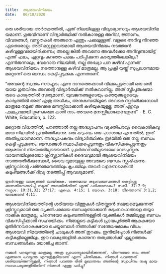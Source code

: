 ```yaml
---
title:  ആശയവിനിമയം
date:   06/10/2020
---
```


ഒരു ശരിയായ അർത്ഥത്തിൽ, ഏത് നിലയിലുള്ള വിദ്യാഭ്യാസവും ആശയവിനിമ യമാണ്. ഗുരുവിനാണ് വിദ്യാർത്ഥിക്ക് നൽകാനുള്ള അറിവ്, ജ്ഞാനം, വിവരങ്ങൾ, വസ്തുതകൾ അങ്ങനെ എന്തും പക്കലുള്ളത്. വളരെ അറിവു നിറഞ്ഞ ഏതൊരാളും അത് മറ്റുള്ളവരുമായി ആശയവിനിമയം നടത്താൻ കഴിവുള്ളവരായിരിക്കണം; അല്ലെ ങ്കിൽ അവനോ അവൾക്കോ അറിവുണ്ടായിട്ട് എന്ത് ഫലം, ഏറ്റവും കുറഞ്ഞ പക്ഷം പഠിപ്പിക്കുന്ന കാര്യത്തിലെങ്കിലും? എന്നിരുന്നാലും, വേറൊരു നിലയിൽ, നല്ല അദ്ധ്യാ പന കഴിവ് എന്നത് ആശയവിനിമയം നടത്താനുള്ള കഴിവ് മാത്രമല്ല. ആ പ്രക്രി യയ്ക്ക് സുപ്രധാനമായ മറ്റൊന്ന് ഒരു ബന്ധം കെട്ടിപ്പടുക്കുക എന്നതാണ്.

“അവന്റെ സ്വന്തം സൗഹൃദം എന്ന ദാനത്തെക്കാൾ വിലപ്പെട്ടതായി ഒരു ശരി യായ ഗുരുവിനും അവന്റെ വിദ്യാർത്ഥിക്ക് നൽകുവാനില്ല. അത് സ്ത്രീപുരുഷന്മാ രുടെ കാര്യത്തിൽ സത്യമാണ്. യുവജനങ്ങളുടെയും കുഞ്ഞുങ്ങളുടെയും കാര്യത്തിൽ അത് എത്ര അധികം, അനുകമ്പയിലൂടെ അവരെ സ്പർശിക്കുമ്പോൾ മാത്രമേ നമുക്ക് അവരെ മനസ്സിലാക്കാൻ കഴിയുകയുള്ളൂ; അത് ഏറ്റവും ഫലപ്രദമായി ഗുണകരമാ കാൻ നാം അവരെ മനസ്സിലാക്കേണ്ടതുണ്ട്” - E. G. White, Education, p. 122.

മറ്റൊരു വിധത്തിൽ, പറഞ്ഞാൽ നല്ല അദ്ധ്യാപനം വ്യക്തിപരവും വൈകാരികവു മായ നിലയിൽ പ്രവർത്തിക്കുന്നു. ഒരു കുടുംബം ഒരു പാഠശാല എന്നതിൽ, ഇത് അതിപ്രധാനമാണ്. അദ്ധ്യാപകനും വിദ്യാർത്ഥിക്കും ഇടയിൽ ഒരു നല്ല ബന്ധം കെട്ടി പ്പടുക്കണം. ബന്ധങ്ങൾ സ്ഥാപിക്കപ്പെടുന്നതും വികസിക്കപ്പെടുന്നതും ആശയവി നിമയത്തിലൂടെയാണ്. പ്രാർത്ഥനയിലൂടെയോ വേദപുസ്തക വായനയിലൂടെയോ ക്രിസ്ത്യാനികൾ ദൈവവുമായി ആശയവിനിമയം നടത്താതിരിക്കുമ്പോൾ, ദൈവ വുമായുള്ള അവരുടെ ബന്ധം സ്തംഭിക്കുന്നു. ക്രിസ്തുവിന്റെ പരിജ്ഞാനത്തിലും കൃപയിലും അവർ വളരണമെങ്കിൽ കുടുംബങ്ങൾക്ക് ദിവ്യ നടത്തിപ്പ് ആവശ്യമാണ്.

`തുടർന്നുള്ള വാക്യങ്ങൾ വായിക്കുക. ശക്തമായ കുടുംബബന്ധങ്ങൾ കെട്ടിപ്പടു ക്കുന്നതിനെക്കുറിച്ച് നമുക്ക് അവയിൽനിന്ന് എന്ത് പഠിക്കാനാകും? സങ്കീ. 37:7-9; സദൃശ. 10:31,32; 27:17; എഫെ. 4:15; 1 യോഹ. 3:18; തീത്തൊസ് 3:1,2; യാക്കോബ് 4:11.`

ആശയവിനിമയത്തിന്റെ ശരിയായ വിത്തുകൾ വിതയ്ക്കാൻ സമയമെടുക്കുന്നത് ക്രിസ്തുവുമായി ഒരു വ്യക്തിപരമായ ബന്ധമുണ്ടാക്കാൻ കുടുംബാംഗങ്ങളെ തയ്യാ റാക്കുക മാത്രമല്ല, പിന്നെയോ കുടുംബത്തിനുള്ളിൽ വ്യക്തികൾ തമ്മിലുള്ള ബന്ധം വികസിപ്പിക്കാൻ സഹായിക്കും. നിങ്ങളുടെ കുട്ടികൾ പ്രായപൂർത്തി ആകുകയോ മുതിർന്നവരാകുകയോ ചെയ്യുമ്പോൾ നിങ്ങൾക്ക് സന്തോഷമാകും വിധം ആശയവി നിമയത്തിന്റെ ചാലുകൾ അത് തുറക്കും. ഇനിയിപ്പോൾ നിങ്ങൾക്ക് കുട്ടികളില്ലെങ്കിലും, ഈ വാക്യങ്ങളിൽ കാണുന്ന തത്വങ്ങൾക്ക് എല്ലാത്തരം ബന്ധങ്ങൾക്കും യോജിച്ച താണ്.

`നമ്മൾ പറയുന്നതു മാത്രമല്ല അത്ര പ്രാധാന്യമായിരിക്കുന്നത്, പിന്നെയോ നാം അത് എങ്ങനെ പറയുന്നു എന്നതുകൂടിയാണ് എന്ന് ചിന്തിക്കുക. നിങ്ങൾ പറഞ്ഞത് ശരിയായിരുന്നിട്ടുകൂടി, നിങ്ങൾ പറഞ്ഞ രീതി മുഖാന്തരം അതിന്റെ സ്വാധീനം നഷ്ട മായ സാഹചര്യങ്ങളിൽനിന്ന് നിങ്ങൾ എന്തു പഠിച്ചു?`